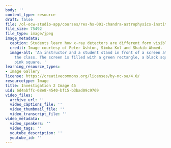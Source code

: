 ```yaml
---
body: ''
content_type: resource
draft: false
file: /ol-ocw-studio-app/courses/res-hs-001-chandra-astrophysics-institute/mithfh_chandra_inv2_flsclr.jpg
file_size: 75492
file_type: image/jpeg
image_metadata:
  caption: Students learn how x-ray detectors are different form visible light.
  credit: Image courtesy of Peter Ashton, Simba Kol and Shakib Ahmed.
  image-alt: 'An instructor and a student stand in front of a screen at the head of
    the class. The screen is filled with a green rectangle, a black square, and a
    pink square. '
learning_resource_types:
- Image Gallery
license: https://creativecommons.org/licenses/by-nc-sa/4.0/
resourcetype: Image
title: Investigation 2 Image 45
uid: 6d4abffc-68e8-4540-bf15-b3bad09c9769
video_files:
  archive_url: ''
  video_captions_file: ''
  video_thumbnail_file: ''
  video_transcript_file: ''
video_metadata:
  video_speakers: ''
  video_tags: ''
  youtube_description: ''
  youtube_id: ''
---
```

